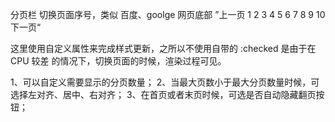 分页栏
切换页面序号，类似 百度、goolge 网页底部  ”上一页 1 2 3 4 5 6 7 8 9 10 下一页“

这里使用自定义属性来完成样式更新，之所以不使用自带的 :checked 是由于在 CPU 较差
的情况下，切换页面的时候，渲染过程可见。

1、可以自定义需要显示的分页数量；
2、当最大页数小于最大分页数量时候，可选择左对齐、居中、右对齐；
3、在首页或者末页时候，可选是否自动隐藏翻页按钮；
